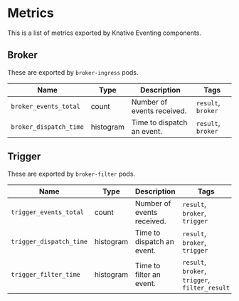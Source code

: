 # Metrics

This is a list of metrics exported by Knative Eventing components.

## Broker

These are exported by `broker-ingress` pods.

| Name                    | Type      | Description                  | Tags               |
| ----------------------- | --------- | ---------------------------- | ------------------ |
| `broker_events_total`   | count     | Number of events received.   | `result`, `broker` |
| `broker_dispatch_time`  | histogram | Time to dispatch an event.   | `result`, `broker` |

## Trigger

These are exported by `broker-filter` pods.

| Name                   | Type      | Description                  | Tags                                           |
| ---------------------- | --------- | ---------------------------- | -----------------------------------------------|
| `trigger_events_total` | count     | Number of events received.   | `result`, `broker`, `trigger`                  |
| `trigger_dispatch_time`| histogram | Time to dispatch an event.   | `result`, `broker`, `trigger`                  |
| `trigger_filter_time`  | histogram | Time to filter an event.     | `result`, `broker`, `trigger`, `filter_result` |
